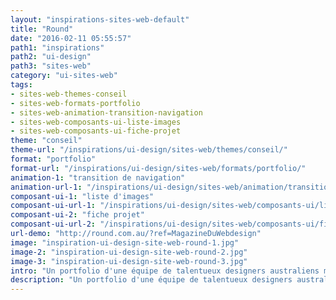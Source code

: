 ```yaml
---
layout: "inspirations-sites-web-default"
title: "Round"
date: "2016-02-11 05:55:57"
path1: "inspirations"
path2: "ui-design"
path3: "sites-web"
category: "ui-sites-web"
tags:
- sites-web-themes-conseil
- sites-web-formats-portfolio
- sites-web-animation-transition-navigation
- sites-web-composants-ui-liste-images
- sites-web-composants-ui-fiche-projet
theme: "conseil"
theme-url: "/inspirations/ui-design/sites-web/themes/conseil/"
format: "portfolio"
format-url: "/inspirations/ui-design/sites-web/formats/portfolio/"
animation-1: "transition de navigation"
animation-url-1: "/inspirations/ui-design/sites-web/animation/transition-navigation/"
composant-ui-1: "liste d'images"
composant-ui-url-1: "/inspirations/ui-design/sites-web/composants-ui/liste-images/"
composant-ui-2: "fiche projet"
composant-ui-url-2: "/inspirations/ui-design/sites-web/composants-ui/fiche-projet/"
url-demo: "http://round.com.au/?ref=MagazineDuWebdesign"
image: "inspiration-ui-design-site-web-round-1.jpg"
image-2: "inspiration-ui-design-site-web-round-2.jpg"
image-3: "inspiration-ui-design-site-web-round-3.jpg"
intro: "Un portfolio d'une équipe de talentueux designers australiens mettant en scène leurs histoires et leur approche du design. Nice layout."
description: "Un portfolio d'une équipe de talentueux designers australiens mettant en scène leurs histoires et leur approche du design. Nice layout."
---
```

